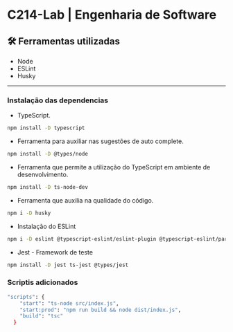 # C214-Lab | Engenharia de Software

## 🛠️ Ferramentas utilizadas

- Node
- ESLint
- Husky

---

### Instalação das dependencias

- TypeScript.
~~~bash
npm install -D typescript
~~~

- Ferramenta para auxiliar nas sugestões de auto complete.
~~~bash
npm install -D @types/node
~~~

- Ferramenta que permite a utilização do TypeScript em ambiente de desenvolvimento.
~~~bash
npm install -D ts-node-dev
~~~

- Ferramenta que auxilia na qualidade do código.
~~~bash
npm i -D husky
~~~

- Instalação do ESLint
~~~bash
npm i -D eslint @typescript-eslint/eslint-plugin @typescript-eslint/parser eslint-config-standard
~~~

- Jest - Framework de teste 
~~~bash
npm install -D jest ts-jest @types/jest
~~~

### Scriptis adicionados
~~~bash
"scripts": {
    "start": "ts-node src/index.js",
    "start:prod": "npm run build && node dist/index.js",
    "build": "tsc"
  }
~~~

